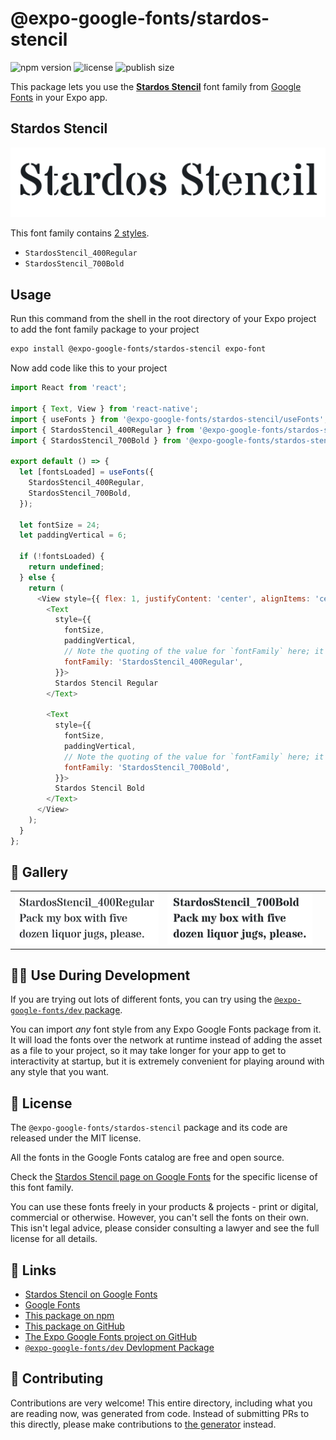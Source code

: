 # @expo-google-fonts/stardos-stencil

![npm version](https://flat.badgen.net/npm/v/@expo-google-fonts/stardos-stencil)
![license](https://flat.badgen.net/github/license/expo/google-fonts)
![publish size](https://flat.badgen.net/packagephobia/install/@expo-google-fonts/stardos-stencil)

This package lets you use the [**Stardos Stencil**](https://fonts.google.com/specimen/Stardos+Stencil) font family from [Google Fonts](https://fonts.google.com/) in your Expo app.

## Stardos Stencil

![Stardos Stencil](./font-family.png)

This font family contains [2 styles](#-gallery).

- `StardosStencil_400Regular`
- `StardosStencil_700Bold`

## Usage

Run this command from the shell in the root directory of your Expo project to add the font family package to your project
```sh
expo install @expo-google-fonts/stardos-stencil expo-font
```

Now add code like this to your project
```js
import React from 'react';

import { Text, View } from 'react-native';
import { useFonts } from '@expo-google-fonts/stardos-stencil/useFonts';
import { StardosStencil_400Regular } from '@expo-google-fonts/stardos-stencil/400Regular';
import { StardosStencil_700Bold } from '@expo-google-fonts/stardos-stencil/700Bold';

export default () => {
  let [fontsLoaded] = useFonts({
    StardosStencil_400Regular,
    StardosStencil_700Bold,
  });

  let fontSize = 24;
  let paddingVertical = 6;

  if (!fontsLoaded) {
    return undefined;
  } else {
    return (
      <View style={{ flex: 1, justifyContent: 'center', alignItems: 'center' }}>
        <Text
          style={{
            fontSize,
            paddingVertical,
            // Note the quoting of the value for `fontFamily` here; it expects a string!
            fontFamily: 'StardosStencil_400Regular',
          }}>
          Stardos Stencil Regular
        </Text>

        <Text
          style={{
            fontSize,
            paddingVertical,
            // Note the quoting of the value for `fontFamily` here; it expects a string!
            fontFamily: 'StardosStencil_700Bold',
          }}>
          Stardos Stencil Bold
        </Text>
      </View>
    );
  }
};

```

## 🔡 Gallery


||||
|-|-|-|
|![StardosStencil_400Regular](./StardosStencil_400Regular.ttf.png)|![StardosStencil_700Bold](./StardosStencil_700Bold.ttf.png)|||


## 👩‍💻 Use During Development

If you are trying out lots of different fonts, you can try using the [`@expo-google-fonts/dev` package](https://github.com/expo/google-fonts/tree/master/font-packages/dev#readme).

You can import *any* font style from any Expo Google Fonts package from it. It will load the fonts
over the network at runtime instead of adding the asset as a file to your project, so it may take longer
for your app to get to interactivity at startup, but it is extremely convenient
for playing around with any style that you want.

## 📖 License

The `@expo-google-fonts/stardos-stencil` package and its code are released under the MIT license.

All the fonts in the Google Fonts catalog are free and open source.

Check the [Stardos Stencil page on Google Fonts](https://fonts.google.com/specimen/Stardos+Stencil) for the specific license of this font family.

You can use these fonts freely in your products & projects - print or digital, commercial or otherwise. However, you can't sell the fonts on their own. This isn't legal advice, please consider consulting a lawyer and see the full license for all details.

## 🔗 Links

- [Stardos Stencil on Google Fonts](https://fonts.google.com/specimen/Stardos+Stencil)
- [Google Fonts](https://fonts.google.com/)
- [This package on npm](https://www.npmjs.com/package/@expo-google-fonts/stardos-stencil)
- [This package on GitHub](https://github.com/expo/google-fonts/tree/master/font-packages/stardos-stencil)
- [The Expo Google Fonts project on GitHub](https://github.com/expo/google-fonts)
- [`@expo-google-fonts/dev` Devlopment Package](https://github.com/expo/google-fonts/tree/master/font-packages/dev)

## 🤝 Contributing

Contributions are very welcome! This entire directory, including what you are reading now, was generated from code. Instead of submitting PRs to this directly, please make contributions to [the generator](https://github.com/expo/google-fonts/tree/master/packages/generator) instead.
